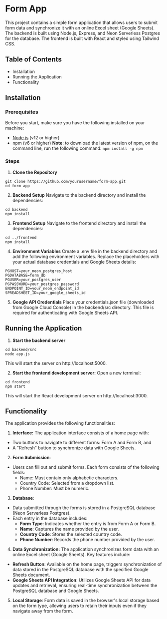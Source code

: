 # Form App

This project contains a simple form application that allows users to submit form data and synchronize it with an online Excel sheet (Google Sheets). The backend is built using Node.js, Express, and Neon Serverless Postgres for the database. The frontend is built with React and styled using Tailwind CSS.

## Table of Contents

- Installation
- Running the Application
- Functionality

## Installation

### Prerequisites

Before you start, make sure you have the following installed on your machine:
- [Node.js](https://nodejs.org/en) (v12 or higher)
- npm (v6 or higher)
**Note**: to download the latest version of npm, on the command line, run the following command:
`npm install -g npm`

### Steps

1. **Clone the Repository**
```
git clone https://github.com/yourusername/form-app.git
cd form-app
```

2. **Backend Setup**
Navigate to the backend directory and install the dependencies:
```
cd backend
npm install
```

3. **Frontend Setup**
Navigate to the frontend directory and install the dependencies:
```
cd ../frontend
npm install
```
4. **Environment Variables**
Create a .env file in the backend directory and add the following environment variables. Replace the placeholders with your actual database credentials and Google Sheets details:
```
PGHOST=your_neon_postgres_host
PGDATABASE=form_db
PGUSER=your_postgres_user
PGPASSWORD=your_postgres_password
ENDPOINT_ID=your_neon_endpoint_id
SPREADSHEET_ID=your_google_sheets_id
```
5. **Google API Credentials**
Place your credentials.json file (downloaded from Google Cloud Console) in the backend/src directory. This file is required for authenticating with Google Sheets API.

## Running the Application

1. **Start the backend server**
```
cd backend/src
node app.js
```
This will start the server on http://localhost:5000.

2. **Start the frontend development server:**
Open a new terminal:
```
cd frontend
npm start
```
This will start the React development server on http://localhost:3000.

## Functionality

The application provides the following functionalities:

1.  **Interface:**
The application interface consists of a home page with:
- Two buttons to navigate to different forms: Form A and Form B, and
- A "Refresh" button to synchronize data with Google Sheets.

2. **Form Submission**:
- Users can fill out and submit forms. Each form consists of the following fields:
  - Name: Must contain only alphabetic characters.
  - Country Code: Selected from a dropdown list.
  - Phone Number: Must be numeric.

3. **Database**:
- Data submitted through the forms is stored in a PostgreSQL database (Neon Serverless Postgres).
- Each entry in the database includes:
  - **Form Type**: Indicates whether the entry is from Form A or Form B.
  - **Name**: Captures the name provided by the user.
  - **Country Code**: Stores the selected country code.
  - **Phone Number**: Records the phone number provided by the user.

4. **Data Synchronization:**
The application synchronizes form data with an online Excel sheet (Google Sheets). Key features include:
- **Refresh Button**: Available on the home page, triggers synchronization of data stored in the PostgreSQL database with the specified Google Sheets document.
- **Google Sheets API Integration**: Utilizes Google Sheets API for data updates and retrieval, ensuring real-time synchronization between the PostgreSQL database and Google Sheets.

5. **Local Storage**:
Form data is saved in the browser's local storage based on the form type, allowing users to retain their inputs even if they navigate away from the form.

